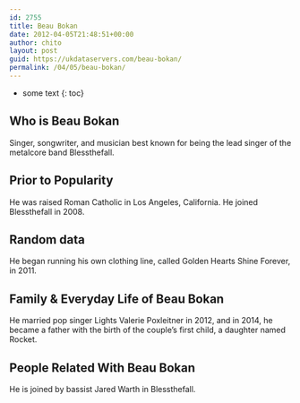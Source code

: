 ```yaml
---
id: 2755
title: Beau Bokan
date: 2012-04-05T21:48:51+00:00
author: chito
layout: post
guid: https://ukdataservers.com/beau-bokan/
permalink: /04/05/beau-bokan/
---
```


* some text
{: toc}


## Who is  Beau Bokan
                  
                  
                  
Singer, songwriter, and musician best known for being the lead singer of the metalcore band Blessthefall.
                  
                
                
                
## Prior to Popularity 
                  
                  
                  
He was raised Roman Catholic in Los Angeles, California. He joined Blessthefall in 2008.
                  
                
                
                
## Random data 
                  
                  
                  
He began running his own clothing line, called Golden Hearts Shine Forever, in 2011.
                  
                
                
                
## Family & Everyday Life of Beau Bokan
                  
                  
                  
He married pop singer Lights Valerie Poxleitner in 2012, and in 2014, he became a father with the birth of the couple&#8217;s first child, a daughter named Rocket.
                  
                
                
                
## People Related With  Beau Bokan
                  
                  
                  
He is joined by bassist Jared Warth in Blessthefall.
                  
                
              
            
          
          
          
    
    
  
